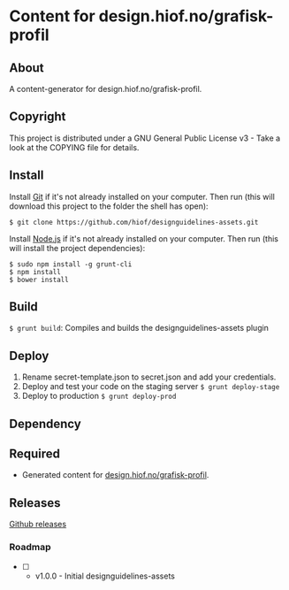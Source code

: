 # Content for design.hiof.no/grafisk-profil

## About

A content-generator for design.hiof.no/grafisk-profil.

## Copyright

This project is distributed under a GNU General Public License v3 - Take a look at the COPYING file for details.

## Install

Install [Git](http://git-scm.com) if it's not already installed on your computer. Then run (this will download this project to the folder the shell has open):

```
$ git clone https://github.com/hiof/designguidelines-assets.git
```

Install [Node.js](http://nodejs.org) if it's not already installed on your computer. Then run (this will install the project dependencies):

```
$ sudo npm install -g grunt-cli
$ npm install
$ bower install
```

## Build

`$ grunt build`: Compiles and builds the designguidelines-assets plugin

## Deploy

1. Rename secret-template.json to secret.json and add your credentials.
2. Deploy and test your code on the staging server `$ grunt deploy-stage`
3. Deploy to production `$ grunt deploy-prod`

## Dependency



## Required

- Generated content for [design.hiof.no/grafisk-profil](design.hiof.no/grafisk-profil).

## Releases


[Github releases](https://github.com/hiof/designguidelines-assets/releases)


### Roadmap

- [ ] - v1.0.0 - Initial designguidelines-assets
